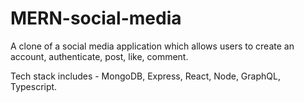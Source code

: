 # MERN-social-media

A clone of a social media application which allows users to create an account, authenticate, post, like, comment.

Tech stack includes - MongoDB, Express, React, Node, GraphQL, Typescript.




